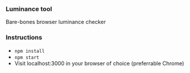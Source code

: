 ### Luminance tool

Bare-bones browser luminance checker

### Instructions

* `npm install`
* `npm start`
* Visit localhost:3000 in your browser of choice (preferrable Chrome)
